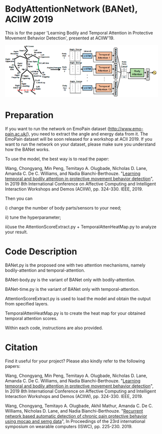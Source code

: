 # BodyAttentionNetwork (BANet), ACIIW 2019
This is for the paper 'Learning Bodily and Temporal Attention in Protective Movement Behavior Detection', presented at ACIIW'19.

![alt text](Banet.png "The overview of BANet")

# Preparation
If you want to run the network on EmoPain dataset (http://www.emo-pain.ac.uk/), you need to extract the angle and energy data from it.
The EmoPain dataset will be soon released for a workshop at ACII 2019.
If you want to run the network on your dataset, please make sure you understand how the BANet works.

To use the model, the best way is to read the paper: 

Wang, Chongyang, Min Peng, Temitayo A. Olugbade, Nicholas D. Lane, Amanda C. De C. Williams, and Nadia Bianchi-Berthouze. "[Learning temporal and bodily attention in protective movement behavior detection](https://ieeexplore.ieee.org/abstract/document/8925084/)", In 2019 8th International Conference on Affective Computing and Intelligent Interaction Workshops and Demos (ACIIW), pp. 324-330. IEEE, 2019.

Then you can

i)  change the number of body parts/sensors to your need;

ii) tune the hyperparameter;

iii)use the AttentionScoreExtract.py + TemporalAttenHeatMap.py to analyze your result.


# Code Description
BANet.py is the proposed one with two attention mechanisms, namely bodily-attention and temporal-attention.

BANet-body.py is the variant of BANet only with bodily-attention.

BANet-time.py is the variant of BANet only with temporal-attention.

AttentionScoreExtract.py is used to load the model and obtain the output from specified layers.

TemporalAttenHeatMap.py is to create the heat map for your obtained temporal attention scores.


Within each code, instructions are also provided.



# Citation
Find it useful for your project?
Please also kindly refer to the following papers:

Wang, Chongyang, Min Peng, Temitayo A. Olugbade, Nicholas D. Lane, Amanda C. De C. Williams, and Nadia Bianchi-Berthouze. "[Learning temporal and bodily attention in protective movement behavior detection](https://ieeexplore.ieee.org/abstract/document/8925084/)", In 2019 8th International Conference on Affective Computing and Intelligent Interaction Workshops and Demos (ACIIW), pp. 324-330. IEEE, 2019.

Wang, Chongyang, Temitayo A. Olugbade, Akhil Mathur, Amanda C. De C. Williams, Nicholas D. Lane, and Nadia Bianchi-Berthouze. "[Recurrent network based automatic detection of chronic pain protective behavior using mocap and semg data](https://dl.acm.org/doi/abs/10.1145/3341163.3347728)", In Proceedings of the 23rd international symposium on wearable computers (ISWC), pp. 225-230. 2019.

